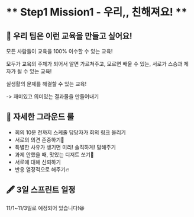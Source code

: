 # ** Step1 Mission1 - 우리,, 친해져요! **

## 📄 우리 팀은 이런 교육을 만들고 싶어요!

모든 사람들이 교육을 100% 이수할 수 있는 교육!

모두가 교육의 주체가 되어서 알면 가르쳐주고, 모르면 배울 수 있는, 서로가 스승과 제자가 될 수 있는 교육!

실생활의 문제를 해결할 수 있는 교육!

-> 재미있고 의미있는 결과물을 만들어내기

## 📌 자세한 그라운드 룰
- 회의 10분 전까지 스케줄 담당자가 회의 링크 올리기
- 서로의 의견 존중하기🙏
- 특별한 사유가 생기면 미리! 솔직하게! 말해주기
- 과제 안했을 때, 맛있는 디저트 쏘기🍰
- 서로에 대해 신뢰하기
- 반응 열정적으로 해주기🔥

## 🖋 3일 스프린트 일정

11/1~11/3일로 예정되어 있습니다!😆

